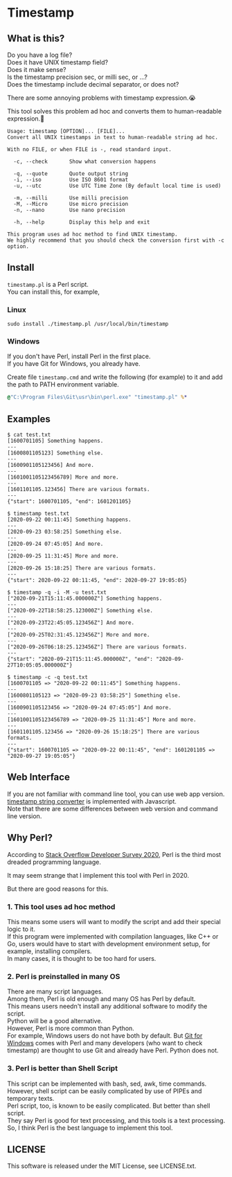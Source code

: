 # Timestamp

## What is this?

Do you have a log file?  
Does it have UNIX timestamp field?  
Does it make sense?  
Is the timestamp precision sec, or milli sec, or ...?  
Does the timestamp include decimal separator, or does not?

There are some annoying problems with timestamp expression.😭

This tool solves this problem ad hoc and converts them to human-readable expression.🎉

```
Usage: timestamp [OPTION]... [FILE]...
Convert all UNIX timestamps in text to human-readable string ad hoc.

With no FILE, or when FILE is -, read standard input.

  -c, --check       Show what conversion happens

  -q, --quote       Quote output string
  -i, --iso         Use ISO 8601 format
  -u, --utc         Use UTC Time Zone (By default local time is used)

  -m, --milli       Use milli precision
  -M, --Micro       Use micro precision
  -n, --nano        Use nano precision

  -h, --help        Display this help and exit

This program uses ad hoc method to find UNIX timestamp.
We highly recommend that you should check the conversion first with -c option.
```

## Install

`timestamp.pl` is a Perl script.  
You can install this, for example,

### Linux

```
sudo install ./timestamp.pl /usr/local/bin/timestamp
```

### Windows

If you don't have Perl, install Perl in the first place.  
If you have Git for Windows, you already have.

Create file `timestamp.cmd` and write the following (for example) to it and add the path to PATH environment variable.

```cmd
@"C:\Program Files\Git\usr\bin\perl.exe" "timestamp.pl" %*
```

## Examples

```
$ cat test.txt
[1600701105] Something happens.
---
[1600801105123] Something else.
---
[1600901105123456] And more.
---
[1601001105123456789] More and more.
---
[1601101105.123456] There are various formats.
---
{"start": 1600701105, "end": 1601201105}
```

```
$ timestamp test.txt
[2020-09-22 00:11:45] Something happens.
---
[2020-09-23 03:58:25] Something else.
---
[2020-09-24 07:45:05] And more.
---
[2020-09-25 11:31:45] More and more.
---
[2020-09-26 15:18:25] There are various formats.
---
{"start": 2020-09-22 00:11:45, "end": 2020-09-27 19:05:05}
```

```
$ timestamp -q -i -M -u test.txt
["2020-09-21T15:11:45.000000Z"] Something happens.
---
["2020-09-22T18:58:25.123000Z"] Something else.
---
["2020-09-23T22:45:05.123456Z"] And more.
---
["2020-09-25T02:31:45.123456Z"] More and more.
---
["2020-09-26T06:18:25.123456Z"] There are various formats.
---
{"start": "2020-09-21T15:11:45.000000Z", "end": "2020-09-27T10:05:05.000000Z"}
```

```
$ timestamp -c -q test.txt 
[1600701105 => "2020-09-22 00:11:45"] Something happens.
---
[1600801105123 => "2020-09-23 03:58:25"] Something else.
---
[1600901105123456 => "2020-09-24 07:45:05"] And more.
---
[1601001105123456789 => "2020-09-25 11:31:45"] More and more.
---
[1601101105.123456 => "2020-09-26 15:18:25"] There are various formats.
---
{"start": 1600701105 => "2020-09-22 00:11:45", "end": 1601201105 => "2020-09-27 19:05:05"}
```

## Web Interface

If you are not familiar with command line tool, you can use web app version.  
[timestamp string converter](https://www.yhoka.com/app/timestamp-string-converter/) is implemented with Javascript.  
Note that there are some differences between web version and command line version.

## Why Perl?

According to [Stack Overflow Developer Survey 2020](https://insights.stackoverflow.com/survey/2020#technology-most-loved-dreaded-and-wanted-languages-dreaded), Perl is the third most dreaded programming language.

It may seem strange that I implement this tool with Perl in 2020.

But there are good reasons for this.


### 1. This tool uses ad hoc method

This means some users will want to modify the script and add their special logic to it.  
If this program were implemented with compilation languages, like C++ or Go, users would have to start with development environment setup, for example, installing compilers.  
In many cases, it is thought to be too hard for users.

### 2. Perl is preinstalled in many OS

There are many script languages.  
Among them, Perl is old enough and many OS has Perl by default.  
This means users needn't install any additional software to modify the script.  
Python will be a good alternative.  
However, Perl is more common than Python.  
For example, Windows users do not have both by default. But [Git for Windows](https://gitforwindows.org/) comes with Perl and many developers (who want to check timestamp) are thought to use Git and already have Perl. Python does not.

### 3. Perl is better than Shell Script

This script can be implemented with bash, sed, awk, time commands.  
However, shell script can be easily complicated by use of PIPEs and temporary texts.  
Perl script, too, is known to be easily complicated. But better than shell script.  
They say Perl is good for text processing, and this tools is a text processing.  
So, I think Perl is the best language to implement this tool.

## LICENSE

This software is released under the MIT License, see LICENSE.txt.
